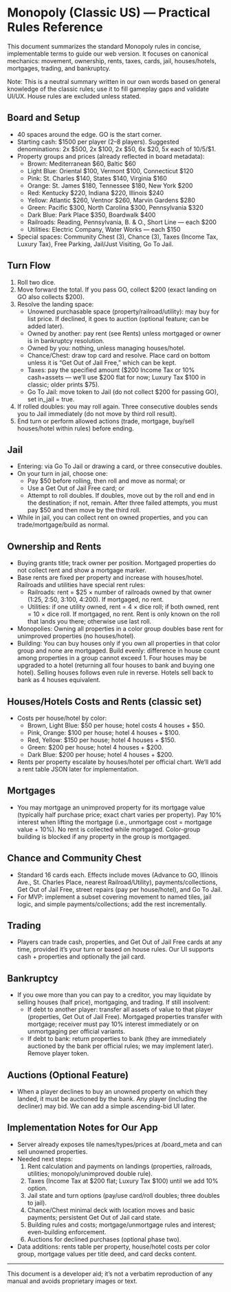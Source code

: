 # Monopoly (Classic US) — Practical Rules Reference

This document summarizes the standard Monopoly rules in concise, implementable terms to guide our web version. It focuses on canonical mechanics: movement, ownership, rents, taxes, cards, jail, houses/hotels, mortgages, trading, and bankruptcy.

Note: This is a neutral summary written in our own words based on general knowledge of the classic rules; use it to fill gameplay gaps and validate UI/UX. House rules are excluded unless stated.

## Board and Setup
- 40 spaces around the edge. GO is the start corner.
- Starting cash: $1500 per player (2–8 players). Suggested denominations: 2x $500, 2x $100, 2x $50, 6x $20, 5x each of $10/$5/$1.
- Property groups and prices (already reflected in board metadata):
  - Brown: Mediterranean $60, Baltic $60
  - Light Blue: Oriental $100, Vermont $100, Connecticut $120
  - Pink: St. Charles $140, States $140, Virginia $160
  - Orange: St. James $180, Tennessee $180, New York $200
  - Red: Kentucky $220, Indiana $220, Illinois $240
  - Yellow: Atlantic $260, Ventnor $260, Marvin Gardens $280
  - Green: Pacific $300, North Carolina $300, Pennsylvania $320
  - Dark Blue: Park Place $350, Boardwalk $400
  - Railroads: Reading, Pennsylvania, B. & O., Short Line — each $200
  - Utilities: Electric Company, Water Works — each $150
- Special spaces: Community Chest (3), Chance (3), Taxes (Income Tax, Luxury Tax), Free Parking, Jail/Just Visiting, Go To Jail.

## Turn Flow
1. Roll two dice.
2. Move forward the total. If you pass GO, collect $200 (exact landing on GO also collects $200).
3. Resolve the landing space:
   - Unowned purchasable space (property/railroad/utility): may buy for list price. If declined, it goes to auction (optional feature; can be added later).
   - Owned by another: pay rent (see Rents) unless mortgaged or owner is in bankruptcy resolution.
   - Owned by you: nothing, unless managing houses/hotel.
   - Chance/Chest: draw top card and resolve. Place card on bottom unless it is “Get Out of Jail Free,” which can be kept.
   - Taxes: pay the specified amount ($200 Income Tax or 10% cash+assets — we’ll use $200 flat for now; Luxury Tax $100 in classic; older prints $75).
   - Go To Jail: move token to Jail (do not collect $200 for passing GO), set in_jail = true.
4. If rolled doubles: you may roll again. Three consecutive doubles sends you to Jail immediately (do not move by third roll result).
5. End turn or perform allowed actions (trade, mortgage, buy/sell houses/hotel within rules) before ending.

## Jail
- Entering: via Go To Jail or drawing a card, or three consecutive doubles.
- On your turn in jail, choose one:
  - Pay $50 before rolling, then roll and move as normal; or
  - Use a Get Out of Jail Free card; or
  - Attempt to roll doubles. If doubles, move out by the roll and end in the destination; if not, remain. After three failed attempts, you must pay $50 and then move by the third roll.
- While in jail, you can collect rent on owned properties, and you can trade/mortgage/build as normal.

## Ownership and Rents
- Buying grants title; track owner per position. Mortgaged properties do not collect rent and show a mortgage marker.
- Base rents are fixed per property and increase with houses/hotel. Railroads and utilities have special rent rules:
  - Railroads: rent = $25 × number of railroads owned by that owner (1:25, 2:50, 3:100, 4:200). If mortgaged, no rent.
  - Utilities: if one utility owned, rent = 4 × dice roll; if both owned, rent = 10 × dice roll. If mortgaged, no rent. Rent is only known on the roll that lands you there; otherwise use last roll.
- Monopolies: Owning all properties in a color group doubles base rent for unimproved properties (no houses/hotel).
- Building: You can buy houses only if you own all properties in that color group and none are mortgaged. Build evenly: difference in house count among properties in a group cannot exceed 1. Four houses may be upgraded to a hotel (returning all four houses to bank and buying one hotel). Selling houses follows even rule in reverse. Hotels sell back to bank as 4 houses equivalent.

## Houses/Hotels Costs and Rents (classic set)
- Costs per house/hotel by color:
  - Brown, Light Blue: $50 per house; hotel costs 4 houses + $50.
  - Pink, Orange: $100 per house; hotel 4 houses + $100.
  - Red, Yellow: $150 per house; hotel 4 houses + $150.
  - Green: $200 per house; hotel 4 houses + $200.
  - Dark Blue: $200 per house; hotel 4 houses + $200.
- Rents per property escalate by houses/hotel per official chart. We’ll add a rent table JSON later for implementation.

## Mortgages
- You may mortgage an unimproved property for its mortgage value (typically half purchase price; exact chart varies per property). Pay 10% interest when lifting the mortgage (i.e., unmortgage cost = mortgage value + 10%). No rent is collected while mortgaged. Color-group building is blocked if any property in the group is mortgaged.

## Chance and Community Chest
- Standard 16 cards each. Effects include moves (Advance to GO, Illinois Ave., St. Charles Place, nearest Railroad/Utility), payments/collections, Get Out of Jail Free, street repairs (pay per house/hotel), and Go To Jail.
- For MVP: implement a subset covering movement to named tiles, jail logic, and simple payments/collections; add the rest incrementally.

## Trading
- Players can trade cash, properties, and Get Out of Jail Free cards at any time, provided it’s your turn or based on house rules. Our UI supports cash + properties and optionally the jail card.

## Bankruptcy
- If you owe more than you can pay to a creditor, you may liquidate by selling houses (half price), mortgaging, and trading. If still insolvent:
  - If debt to another player: transfer all assets of value to that player (properties, Get Out of Jail Free). Mortgaged properties transfer with mortgage; receiver must pay 10% interest immediately or on unmortgaging per official variants.
  - If debt to bank: return properties to bank (they are immediately auctioned by the bank per official rules; we may implement later). Remove player token.

## Auctions (Optional Feature)
- When a player declines to buy an unowned property on which they landed, it must be auctioned by the bank. Any player (including the decliner) may bid. We can add a simple ascending-bid UI later.

## Implementation Notes for Our App
- Server already exposes tile names/types/prices at /board_meta and can sell unowned properties.
- Needed next steps:
  1) Rent calculation and payments on landings (properties, railroads, utilities; monopoly/unimproved double rule).
  2) Taxes (Income Tax at $200 flat; Luxury Tax $100) until we add 10% option.
  3) Jail state and turn options (pay/use card/roll doubles; three doubles to jail).
  4) Chance/Chest minimal deck with location moves and basic payments; persistent Get Out of Jail card state.
  5) Building rules and costs; mortgage/unmortgage rules and interest; even-building enforcement.
  6) Auctions for declined purchases (optional phase two).
- Data additions: rents table per property, house/hotel costs per color group, mortgage values per title deed, and card decks content.

---
This document is a developer aid; it’s not a verbatim reproduction of any manual and avoids proprietary images or text.
